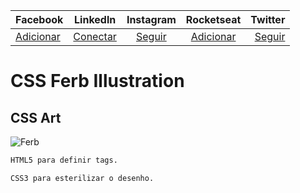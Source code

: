 Facebook | Linkedln | Instagram | Rocketseat | Twitter |
:--------- | :------: |  :------: | :------: | -------:
[Adicionar](https://www.facebook.com/paulo1pessoa/) | [Conectar](https://www.linkedin.com/in/paulo-pessoa-2777841b2/) | [Seguir](https://www.instagram.com/paulopessoa_oficial/) | [Adicionar](https://app.rocketseat.com.br/me/paulo-pessoa-02219) | [Seguir](https://twitter.com/PauloPe65041263)

# CSS Ferb Illustration
## CSS Art

![Ferb](https://w7.pngwing.com/pngs/525/923/png-transparent-ferb-fletcher-phineas-flynn-perry-the-platypus-candace-flynn-isabella-garcia-shapiro-others-hand-cartoon-characters-ferb-fletcher.png)

~~~html
HTML5 para definir tags.
~~~

~~~css
CSS3 para esterilizar o desenho.
~~~